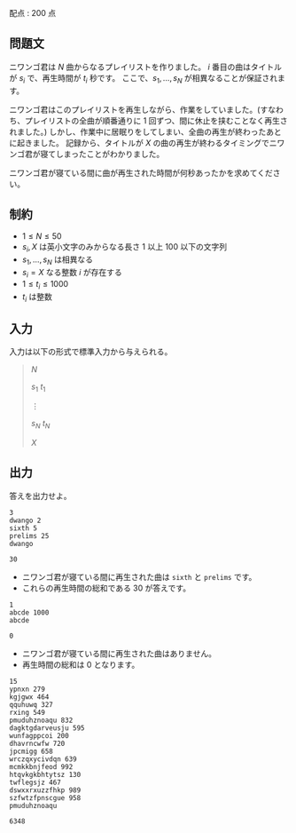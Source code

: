 配点 : $200$ 点

## 問題文

ニワンゴ君は $N$ 曲からなるプレイリストを作りました。
$i$ 番目の曲はタイトルが $s_i$ で、再生時間が $t_i$ 秒です。
ここで、$s_1,\ldots,s_N$ が相異なることが保証されます。

ニワンゴ君はこのプレイリストを再生しながら、作業をしていました。(すなわち、プレイリストの全曲が順番通りに $1$ 回ずつ、間に休止を挟むことなく再生されました。)
しかし、作業中に居眠りをしてしまい、全曲の再生が終わったあとに起きました。
記録から、タイトルが $X$ の曲の再生が終わるタイミングでニワンゴ君が寝てしまったことがわかりました。

ニワンゴ君が寝ている間に曲が再生された時間が何秒あったかを求めてください。

## 制約

- $1 \leq N \leq 50$
- $s_i,X$ は英小文字のみからなる長さ $1$ 以上 $100$ 以下の文字列
- $s_1,\ldots,s_N$ は相異なる
- $s_i = X$ なる整数 $i$ が存在する
- $1 \leq t_i \leq 1000$
- $t_i$ は整数

## 入力

入力は以下の形式で標準入力から与えられる。

> $N$
> 
> $s_1$ $t_1$
> 
> $\vdots$
> 
> $s_{N}$ $t_N$
> 
> $X$

## 出力

答えを出力せよ。

```input1
3
dwango 2
sixth 5
prelims 25
dwango
```

```output1
30
```

- ニワンゴ君が寝ている間に再生された曲は `sixth` と `prelims` です。
- これらの再生時間の総和である $30$ が答えです。

```input2
1
abcde 1000
abcde
```

```output2
0
```

- ニワンゴ君が寝ている間に再生された曲はありません。
- 再生時間の総和は $0$ となります。

```input3
15
ypnxn 279
kgjgwx 464
qquhuwq 327
rxing 549
pmuduhznoaqu 832
dagktgdarveusju 595
wunfagppcoi 200
dhavrncwfw 720
jpcmigg 658
wrczqxycivdqn 639
mcmkkbnjfeod 992
htqvkgkbhtytsz 130
twflegsjz 467
dswxxrxuzzfhkp 989
szfwtzfpnscgue 958
pmuduhznoaqu
```

```output3
6348
```